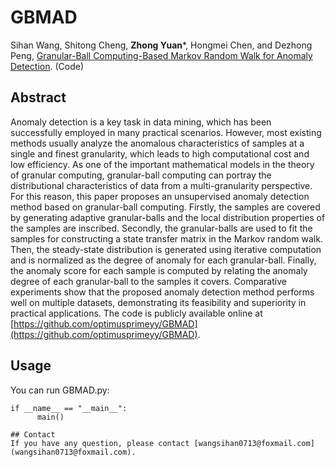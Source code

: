 # GBMAD
Sihan Wang, Shitong Cheng, **Zhong Yuan***, Hongmei Chen, and Dezhong Peng, [Granular-Ball Computing-Based Markov Random Walk for Anomaly Detection](Paper/2024-GBMAD.pdf). (Code)

## Abstract
Anomaly detection is a key task in data mining, which has been successfully employed in many practical scenarios. However, most existing methods usually analyze the anomalous characteristics of samples at a single and finest granularity, which leads to high computational cost and low efficiency. As one of the important mathematical models in the theory of granular computing, granular-ball computing can portray the distributional characteristics of data from a multi-granularity perspective. For this reason, this paper proposes an unsupervised anomaly detection method based on granular-ball computing. Firstly, the samples are covered by generating adaptive granular-balls and the local distribution properties of the samples are inscribed. Secondly, the granular-balls are used to fit the samples for constructing a state transfer matrix in the Markov random walk. Then, the steady-state distribution is generated using iterative computation and is normalized as the degree of anomaly for each granular-ball. Finally, the anomaly score for each sample is computed by relating the anomaly degree of each granular-ball to the samples it covers. Comparative experiments show that the proposed anomaly detection method performs well on multiple datasets, demonstrating its feasibility and superiority in practical applications. The code is publicly available online at [https://github.com/optimusprimeyy/GBMAD](https://github.com/optimusprimeyy/GBMAD).

## Usage
You can run GBMAD.py:
```
if __name__ == "__main__":
      main()

## Contact
If you have any question, please contact [wangsihan0713@foxmail.com](wangsihan0713@foxmail.com).

